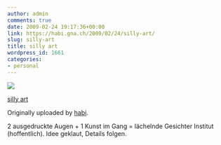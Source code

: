 ```yaml
---
author: admin
comments: true
date: 2009-02-24 19:17:36+00:00
link: https://habi.gna.ch/2009/02/24/silly-art/
slug: silly-art
title: silly art
wordpress_id: 1661
categories:
- personal
---
```


[![](http://farm4.static.flickr.com/3659/3306507029_dbaf9df113_m.jpg)](http://www.flickr.com/photos/habi/3306507029/)

[silly art](http://www.flickr.com/photos/habi/3306507029/)

Originally uploaded by [habi](http://www.flickr.com/people/habi/).

2 ausgedruckte Augen + 1 Kunst im Gang = lächelnde Gesichter Institut (hoffentlich).
Idee geklaut, Details folgen.
